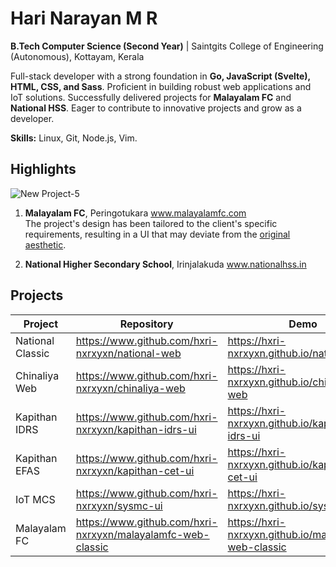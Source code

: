 # Hari Narayan M R

**B.Tech Computer Science (Second Year)** | Saintgits College of Engineering (Autonomous), Kottayam, Kerala

Full-stack developer with a strong foundation in **Go, JavaScript (Svelte), HTML, CSS, and Sass**. Proficient in building robust web applications and IoT solutions. Successfully delivered projects for **Malayalam FC** and **National HSS**. Eager to contribute to innovative projects and grow as a developer.

**Skills:** Linux, Git, Node.js, Vim.

## Highlights
![New Project-5](https://github.com/user-attachments/assets/d20c0bae-aeed-4899-992f-34980a1531a1)
1. **Malayalam FC**, Peringotukara www.malayalamfc.com \
The project's design has been tailored to the client's specific requirements, resulting in a UI that may deviate from the [original aesthetic](https://hxri-nxrxyxn.github.io/malayalamfc-web-classic).

3. **National Higher Secondary School**, Irinjalakuda www.nationalhss.in

## Projects
| Project | Repository | Demo |
|---------|------------|------|
| National Classic | https://www.github.com/hxri-nxrxyxn/national-web | https://hxri-nxrxyxn.github.io/national-web |
| Chinaliya Web | https://www.github.com/hxri-nxrxyxn/chinaliya-web | https://hxri-nxrxyxn.github.io/chinaliya-web |
| Kapithan IDRS | https://www.github.com/hxri-nxrxyxn/kapithan-idrs-ui | https://hxri-nxrxyxn.github.io/kapithan-idrs-ui |
| Kapithan EFAS |  https://www.github.com/hxri-nxrxyxn/kapithan-cet-ui | https://hxri-nxrxyxn.github.io/kapithan-cet-ui |
| IoT MCS | https://www.github.com/hxri-nxrxyxn/sysmc-ui | https://hxri-nxrxyxn.github.io/sysmc-ui |
| Malayalam FC | https://www.github.com/hxri-nxrxyxn/malayalamfc-web-classic | https://hxri-nxrxyxn.github.io/malayalamfc-web-classic |


